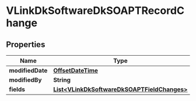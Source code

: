 
# VLinkDkSoftwareDkSOAPTRecordChange

## Properties
Name | Type | Description | Notes
------------ | ------------- | ------------- | -------------
**modifiedDate** | [**OffsetDateTime**](OffsetDateTime.md) |  |  [optional]
**modifiedBy** | **String** |  |  [optional]
**fields** | [**List&lt;VLinkDkSoftwareDkSOAPTFieldChanges&gt;**](VLinkDkSoftwareDkSOAPTFieldChanges.md) |  |  [optional]



